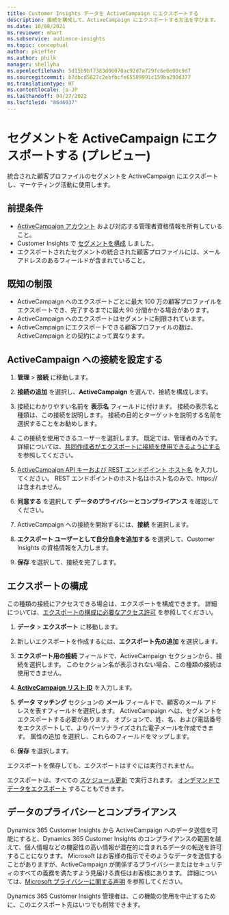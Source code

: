 ```yaml
---
title: Customer Insights データを ActiveCampaign にエクスポートする
description: 接続を構成して、ActiveCampaign にエクスポートする方法を学びます。
ms.date: 10/08/2021
ms.reviewer: mhart
ms.subservice: audience-insights
ms.topic: conceptual
author: pkieffer
ms.author: philk
manager: shellyha
ms.openlocfilehash: 5d15b9bf7383d06070ac92d7a729fc6e6e00c9d7
ms.sourcegitcommit: b7dbcd5627c2ebfbcfe65589991c159ba290d377
ms.translationtype: HT
ms.contentlocale: ja-JP
ms.lasthandoff: 04/27/2022
ms.locfileid: "8646937"
---
```

# <a name="export-segments-to-activecampaign-preview"></a>セグメントを ActiveCampaign にエクスポートする (プレビュー)

統合された顧客プロファイルのセグメントを ActiveCampaign にエクスポートし、マーケティング活動に使用します。

## <a name="prerequisites"></a>前提条件

-   [ActiveCampaign アカウント](https://www.activecampaign.com/) および対応する管理者資格情報を所有していること。
-   Customer Insights で [セグメントを構成](segments.md) しました。
-   エクスポートされたセグメントの統合された顧客プロファイルには、メール アドレスのあるフィールドが含まれていること。

## <a name="known-limitations"></a>既知の制限

- ActiveCampaign へのエクスポートごとに最大 100 万の顧客プロファイルをエクスポートでき、完了するまでに最大 90 分間かかる場合があります。
- ActiveCampaign へのエクスポートはセグメントに制限されています。
- ActiveCampaign にエクスポートできる顧客プロファイルの数は、ActiveCampaign との契約によって異なります。

## <a name="set-up-connection-to-activecampaign"></a>ActiveCampaign への接続を設定する

1. **管理** > **接続** に移動します。

1. **接続の追加** を選択し、**ActiveCampaign** を選んで、接続を構成します。

1. 接続にわかりやすい名前を **表示名** フィールドに付けます。 接続の表示名と種類は、この接続を説明します。 接続の目的とターゲットを説明する名前を選択することをお勧めします。

1. この接続を使用できるユーザーを選択します。 既定では、管理者のみです。 詳細については、[共同作成者がエクスポートに接続を使用できるようにする](connections.md#allow-contributors-to-use-a-connection-for-exports) を参照してください。

1. [ActiveCampaign API キーおよび REST エンドポイント ホスト名](https://help.activecampaign.com/hc/articles/207317590-Getting-started-with-the-API#how-to-obtain-your-activecampaign-api-url-and-key) を入力してください。 REST エンドポイントのホスト名はホスト名のみで、https:// は含まれません。 

1. **同意する** を選択して **データのプライバシーとコンプライアンス** を確認してください。

1. ActiveCampaign への接続を開始するには、**接続** を選択します。

1. **エクスポート ユーザーとして自分自身を追加する** を選択して、Customer Insights の資格情報を入力します。

1. **保存** を選択して、接続を完了します。

## <a name="configure-an-export"></a>エクスポートの構成

この種類の接続にアクセスできる場合は、エクスポートを構成できます。 詳細については、[エクスポートの構成に必要なアクセス許可](export-destinations.md#set-up-a-new-export) を参照してください。

1. **データ** > **エクスポート** に移動します。

1. 新しいエクスポートを作成するには、**エクスポート先の追加** を選択します。

1. **エクスポート用の接続** フィールドで、ActiveCampaign セクションから、接続を選択します。 このセクション名が表示されない場合、この種類の接続は使用できません。

1. [**ActiveCampaign リスト ID**](https://help.activecampaign.com/hc/articles/360000030559-How-to-create-a-list-in-ActiveCampaign) を入力します。    

1. **データ マッチング** セクションの **メール** フィールドで、顧客のメール アドレスを表すフィールドを選択します。 ActiveCampaign へは、セグメントをエクスポートする必要があります。 オプションで、姓、名、および電話番号をエクスポートして、よりパーソナライズされた電子メールを作成できます。 属性の追加 を選択し、これらのフィールドをマップします。

1. **保存** を選択します。

エクスポートを保存しても、エクスポートはすぐには実行されません。

エクスポートは、すべての [スケジュール更新](system.md#schedule-tab) で実行されます。 [オンデマンドでデータをエクスポート](export-destinations.md#run-exports-on-demand) することもできます。 


## <a name="data-privacy-and-compliance"></a>データのプライバシーとコンプライアンス

Dynamics 365 Customer Insights から ActiveCampaign へのデータ送信を可能にすると、Dynamics 365 Customer Insights のコンプライアンスの範囲を越えて、個人情報などの機密性の高い情報が潜在的に含まれるデータの転送を許可することになります。 Microsoft はお客様の指示でそのようなデータを送信することがありますが、ActiveCampaign が関係するプライバシーまたはセキュリティのすべての義務を満たすよう見届ける責任はお客様にあります。 詳細については、[Microsoft プライバシーに関する声明](https://go.microsoft.com/fwlink/?linkid=396732) を参照してください。

Dynamics 365 Customer Insights 管理者は、この機能の使用を中止するために、このエクスポート先はいつでも削除できます。
